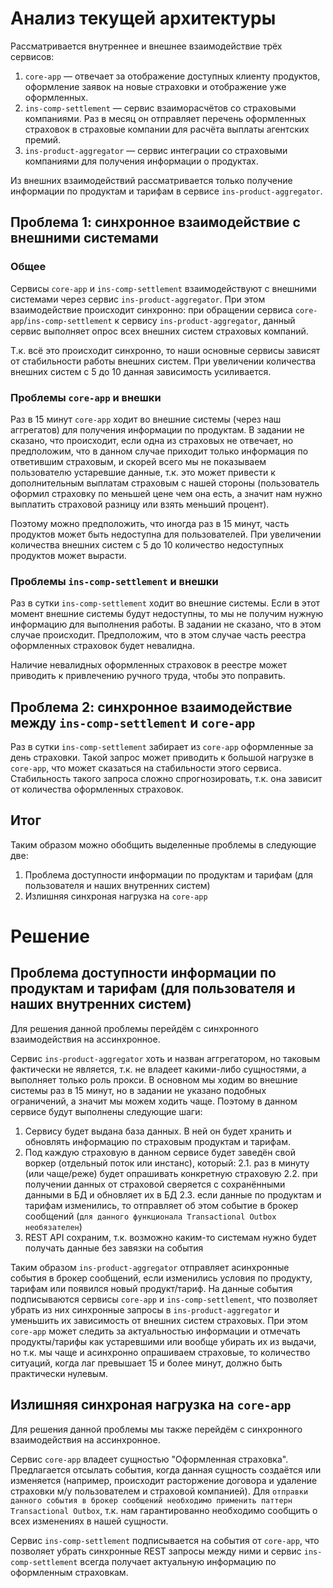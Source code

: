 # Анализ текущей архитектуры

Рассматривается внутреннее и внешнее взаимодействие трёх сервисов:

1. `core-app` — отвечает за отображение доступных клиенту продуктов, оформление заявок на новые страховки и отображение уже оформленных.
2. `ins-comp-settlement` — сервис взаиморасчётов со страховыми компаниями. Раз в месяц он отправляет перечень оформленных страховок в страховые компании для расчёта выплаты агентских премий.
3. `ins-product-aggregator` — сервис интеграции со страховыми компаниями для получения информации о продуктах.

Из внешних взаимодействий рассматривается только получение информации по продуктам и тарифам в сервисе `ins-product-aggregator`.


## Проблема 1: синхронное взаимодействие с внешними системами

### Общее

Сервисы `core-app` и `ins-comp-settlement` взаимодействуют с внешними системами через сервис `ins-product-aggregator`. При этом взаимодействие происходит синхронно: при обращении сервиса `core-app`/`ins-comp-settlement` к сервису `ins-product-aggregator`, данный сервис выполняет опрос всех внешних систем страховых компаний. 

Т.к. всё это происходит синхронно, то наши основные сервисы зависят от стабильности работы внешних систем. При увеличении количества внешних систем с 5 до 10 данная зависимость усиливается.

### Проблемы `core-app` и внешки

Раз в 15 минут `core-app` ходит во внешние системы (через наш аггрегатов) для получения информации по продуктам.
В задании не сказано, что происходит, если одна из страховых не отвечает, но предположим, что в данном случае приходит только информация по ответившим страховым, и скорей всего мы не показываем пользователю устаревшие данные, т.к. это может привести к дополнительным выплатам страховым с нашей стороны (пользователь оформил страховку по меньшей цене чем она есть, а значит нам нужно выплатить страховой разницу или взять меньший процент).

Поэтому можно предположить, что иногда раз в 15 минут, часть продуктов может быть недоступна для пользователей. При увеличении количества внешних систем с 5 до 10 количество недоступных продуктов может вырасти.

### Проблемы `ins-comp-settlement` и внешки

Раз в сутки `ins-comp-settlement` ходит во внешние системы.
Если в этот момент внешние системы будут недоступны, то мы не получим нужную информацию для выполнения работы. В задании не сказано, что в этом случае происходит. Предположим, что в этом случае часть реестра оформленных страховок будет невалидна.

Наличие невалидных оформленных страховок в реестре может приводить к привлечению ручного труда, чтобы это поправить.

## Проблема 2: синхронное взаимодействие между `ins-comp-settlement` и `core-app`

Раз в сутки `ins-comp-settlement` забирает из `core-app` оформленные за день страховки.
Такой запрос может приводить к большой нагрузке в `core-app`, что может сказаться на стабильности этого сервиса. 
Стабильность такого запроса сложно спрогнозировать, т.к. она зависит от количества оформленных страховок.


## Итог

Таким образом можно обобщить выделенные проблемы в следующие две:
1. Проблема доступности информации по продуктам и тарифам (для пользователя и наших внутренних систем)
2. Излишняя синхроная нагрузка на `core-app`


# Решение

## Проблема доступности информации по продуктам и тарифам (для пользователя и наших внутренних систем)

Для решения данной проблемы перейдём с синхронного взаимодействия на ассинхронное.

Сервис `ins-product-aggregator` хоть и назван аггрегатором, но таковым фактически не является, т.к. не владеет какими-либо сущностями, а выполняет только роль прокси. В основном мы ходим во внешние системы раз в 15 минут, но в задании не указано подобных ограничений, а значит мы можем ходить чаще. Поэтому в данном сервисе будут выполнены следующие шаги:
1. Сервису будет выдана база данных. В ней он будет хранить и обновлять информацию по страховым продуктам и тарифам.
2. Под каждую страховую в данном сервисе будет заведён свой воркер (отдельный поток или инстанс), который: 
    2.1. раз в минуту (или чаще/реже) будет опрашивать конкретную страховую
    2.2. при получении данных от страховой сверяется с сохранёнными данными в БД и обновляет их в БД
    2.3. если данные по продуктам и тарифам изменились, то отправляет об этом событие в брокер сообщений (`для данного функционала Transactional Outbox необязателен`)
3. REST API сохраним, т.к. возможно каким-то системам нужно будет получать данные без завязки на события

Таким образом `ins-product-aggregator` отправляет асинхронные события в брокер сообщений, если изменились условия по продукту, тарифам или появился новый продукт/тариф. На данные события подписываются сервисы `core-app` и `ins-comp-settlement`, что позволяет убрать из них синхронные запросы в `ins-product-aggregator` и уменьшить их зависимость от внешних систем страховых. При этом `core-app` может следить за актуальностью информации и отмечать продукты/тарифы как устаревшими или вообще убирать их из выдачи, но т.к. мы чаще и асинхронно опрашиваем страховые, то количество ситуаций, когда лаг превышает 15 и более минут, должно быть практически нулевым.

## Излишняя синхроная нагрузка на `core-app`

Для решения данной проблемы мы также перейдём с синхронного взаимодействия на ассинхронное.

Сервис `core-app` владеет сущностью "Оформленная страховка". Предлагается отсылать события, когда данная сущность создаётся или изменяется (например, происходит расторжение договора и удаление страховки м/у пользователем и страховой компанией). Для `отправки данного события в брокер сообщений необходимо применить паттерн Transactional Outbox`, т.к. нам гарантированно необходимо сообщить о всех изменениях в нашей сущности.

Сервис `ins-comp-settlement` подписывается на события от `core-app`, что позволяет убрать синхронные REST запросы между ними и сервис `ins-comp-settlement` всегда получает актуальную информацию по оформленным страховкам.


